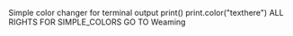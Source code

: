 Simple color changer for terminal output print()
print.color("texthere")
ALL RIGHTS FOR SIMPLE_COLORS GO TO Weaming